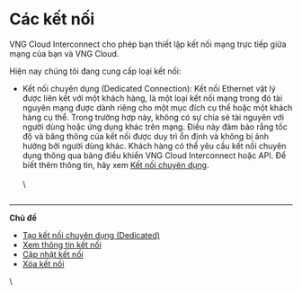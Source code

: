 # Các kết nối

VNG Cloud Interconnect cho phép bạn thiết lập kết nối mạng trực tiếp giữa mạng của bạn và VNG Cloud.

Hiện nay chúng tôi đang cung cấp loại kết nối:

*   Kết nối chuyên dụng (Dedicated Connection): Kết nối Ethernet vật lý được liên kết với một khách hàng, là một loại kết nối mạng trong đó tài nguyên mạng được dành riêng cho một mục đích cụ thể hoặc một khách hàng cụ thể. Trong trường hợp này, không có sự chia sẻ tài nguyên với người dùng hoặc ứng dụng khác trên mạng. Điều này đảm bảo rằng tốc độ và băng thông của kết nối được duy trì ổn định và không bị ảnh hưởng bởi người dùng khác. Khách hàng có thể yêu cầu kết nối chuyên dụng thông qua bảng điều khiển VNG Cloud Interconnect hoặc API. Để biết thêm thông tin, hãy xem [Kết nối chuyên dụng](tao-ket-noi-chuyen-dung-dedicated.md).\
    \
    \


    <figure><img src="https://docs.vngcloud.vn/download/attachments/64553643/image2023-9-8_14-49-4.png?version=1&#x26;modificationDate=1694159346000&#x26;api=v2" alt=""><figcaption></figcaption></figure>

***

**Chủ đề**

* [Tạo kết nối chuyên dụng (Dedicated)](tao-ket-noi-chuyen-dung-dedicated.md)
* [Xem thông tin kết nối](xem-thong-tin-ket-noi.md)
* [Cập nhật kết nối](cap-nhat-ket-noi.md)
* [Xóa kết nối](xoa-ket-noi.md)

\
